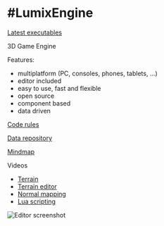 #LumixEngine
=========

[Latest executables](https://ci.appveyor.com/project/nem0/lumixengine/build/artifacts)

3D Game Engine

Features:
  * multiplatform (PC, consoles, phones, tablets, ...)
  * editor included
  * easy to use, fast and flexible 
  * open source
  * component based
  * data driven

[Code rules](code_rules.md)

[Data repository](https://github.com/nem0/lumixengine_data)

[Mindmap](https://github.com/nem0/LumixEngine/blob/master/docs/lumix_mindmap.png)

Videos

* [Terrain](https://www.youtube.com/watch?v=DirHQUGFoOg)
* [Terrain editor](https://www.youtube.com/watch?v=eyqk61Yw52E)
* [Normal mapping](https://www.youtube.com/watch?v=67_gamlrwso)
* [Lua scripting](https://www.youtube.com/watch?v=ThF0HPeirus)

![Editor screenshot](https://raw.githubusercontent.com/nem0/LumixEngine/master/docs/editor.png "Editor screenshot")

